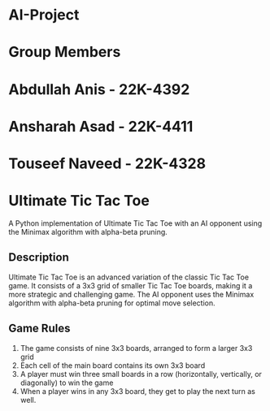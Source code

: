 # AI-Project
# Group Members
# Abdullah Anis - 22K-4392
# Ansharah Asad - 22K-4411
# Touseef Naveed - 22K-4328

# Ultimate Tic Tac Toe
A Python implementation of Ultimate Tic Tac Toe with an AI opponent using the Minimax algorithm with alpha-beta pruning.

## Description
Ultimate Tic Tac Toe is an advanced variation of the classic Tic Tac Toe game. It consists of a 3x3 grid of smaller Tic Tac Toe boards, making it a more strategic and challenging game. The AI opponent uses the Minimax algorithm with alpha-beta pruning for optimal move selection.

## Game Rules

1. The game consists of nine 3x3 boards, arranged to form a larger 3x3 grid
2. Each cell of the main board contains its own 3x3 board
3. A player must win three small boards in a row (horizontally, vertically, or diagonally) to win the game
4. When a player wins in any 3x3 board, they get to play the next turn as well.
